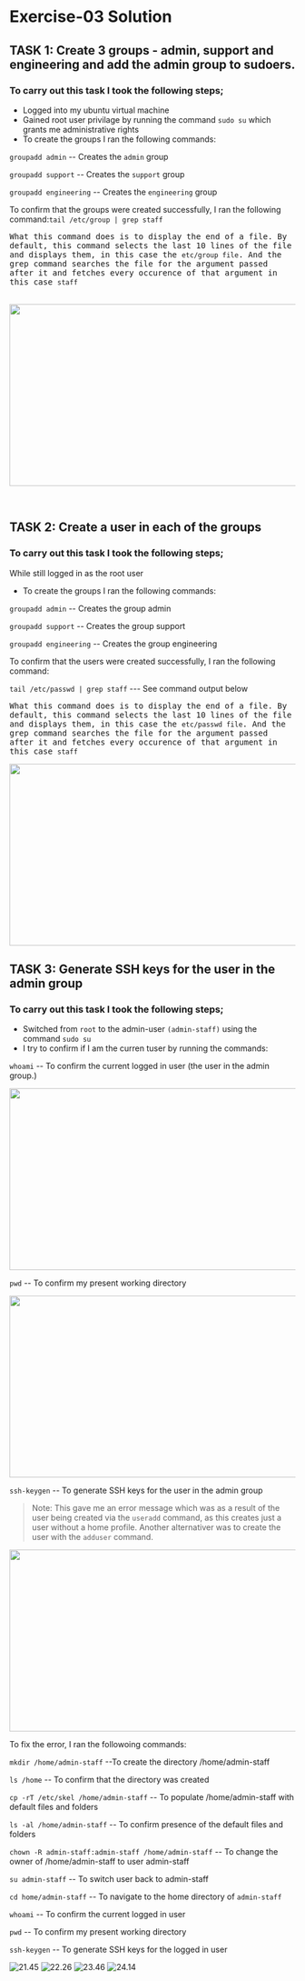 # Exercise-03 Solution

## TASK 1: Create 3 groups - admin, support and engineering and add the admin group to sudoers.

### To carry out this task I took the following steps;
- Logged into my ubuntu virtual machine
- Gained root user privilage by running the command `sudo su` which grants me administrative rights
- To create the groups I ran the following commands:

`groupadd admin` -- Creates the `admin` group 

`groupadd support` -- Creates the `support` group 

`groupadd engineering` -- Creates the  `engineering` group 

To confirm that the groups were created successfully, I ran the following command:`tail /etc/group | grep staff`

<samp>What this command does is to display the end of a file. By default, this command selects the last 10 lines of the file and displays them, in this case the `etc/group file`. And the grep command searches the file for the argument passed after it and fetches every occurence of that argument in this case `staff`</samp><br><br>

<p align="center">
  <img width="660" height="320" src="images/etc:group.png">
</p><br>

## TASK 2: Create a user in each of the groups

### To carry out this task I took the following steps;
While still logged in as the root user
- To create the groups I ran the following commands:

`groupadd admin` -- Creates the group admin

`groupadd support` -- Creates the group support

`groupadd engineering` -- Creates the group engineering

To confirm that the users were created successfully, I ran the following command:

`tail /etc/passwd | grep staff`  --- See command output below

<samp>What this command does is to display the end of a file. By default, this command selects the last 10 lines of the file and displays them, in this case the `etc/passwd file`. And the grep command searches the file for the argument passed after it and fetches every occurence of that argument in this case `staff`</samp>

<p align="center">
  <img width="660" height="320" src="images/etc:passwd.png">
</p>

## TASK 3: Generate SSH keys for the user in the admin group

### To carry out this task I took the following steps;

- Switched from `root` to the admin-user `(admin-staff)` using the command `sudo su`
- I try to confirm if I am the curren tuser by running the commands:

`whoami` -- To confirm the current logged in user (the user in the admin group.)

<p align="center">
  <img width="660" height="320" src="images/whoami.png">
</p>

`pwd` -- To confirm my present working directory

<p align="center">
  <img width="660" height="320" src="images/pwd.png">
</p>

`ssh-keygen` -- To generate SSH keys for the user in the admin group

> Note: This gave me an error message which was as a result of the user being created via the `useradd` command, as this creates just a user without a home profile. Another alternativer was to create the user with the `adduser` command.

<p align="center">
  <img width="660" height="320" src="images/ssh-keygen-error.png">
</p>

To fix the error, I ran the followoing commands:

`mkdir /home/admin-staff` --To create the directory /home/admin-staff

`ls /home` -- To confirm that the directory was created

`cp -rT /etc/skel /home/admin-staff` -- To populate /home/admin-staff with default files and folders

`ls -al /home/admin-staff` -- To confirm presence of the default files and folders

`chown -R admin-staff:admin-staff /home/admin-staff` -- To change the owner of /home/admin-staff to user admin-staff

`su admin-staff` -- To switch user back to admin-staff

`cd home/admin-staff` -- To navigate to the home directory of `admin-staff`

`whoami` -- To confirm the current logged in user

`pwd` -- To confirm my present working directory

`ssh-keygen` -- To generate SSH keys for the logged in user

![21.45](images/Screenshot%202022-08-25%20at%2000.21.45.png)
![22.26](images/Screenshot%202022-08-25%20at%2000.22.26.png)
![23.46](images/Screenshot%202022-08-25%20at%2000.23.46.png)
![24.14](images/Screenshot%202022-08-25%20at%2000.24.14.png)

